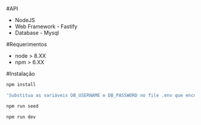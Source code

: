 #API

- NodeJS
- Web Framework - Fastify
- Database - Mysql

#Requerimentos

- node > 8.XX
- npm > 6.XX

#Instalação

```bash
npm install

'Substitua as variáveis DB_USERNAME e DB_PASSWORD no file .env que encontra-se no root do projeto com as suas informações de usuário do Mysql Local'

npm run seed

npm run dev
```
